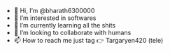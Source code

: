 - 👋 Hi, I’m @bharath6300000
- 👀 I’m interested in softwares 
- 🌱 I’m currently learning all the shits
- 💞️ I’m looking to collaborate with humans
- 📫 How to reach me just tag 👉 Targaryen420 (tele)

<!---
bharath6300000/bharath6300000 is a ✨ special ✨ repository because its `README.md` (this file) appears on your GitHub profile.
You can click the Preview link to take a look at your changes.
--->
